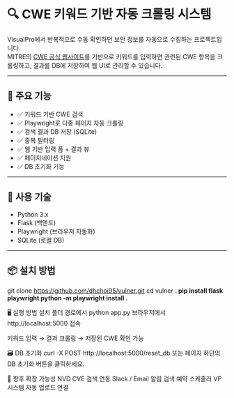 # 🔍 CWE 키워드 기반 자동 크롤링 시스템

VisualPro에서 반복적으로 수동 확인하던 보안 정보를 자동으로 수집하는 프로젝트입니다.  
MITRE의 [CWE 공식 웹사이트](https://cwe.mitre.org/)를 기반으로 키워드를 입력하면 관련된 CWE 항목을 크롤링하고, 결과를 DB에 저장하여 웹 UI로 관리할 수 있습니다.

---

## 🚀 주요 기능

- ✅ 키워드 기반 CWE 검색
- ✅ Playwright로 다중 페이지 자동 크롤링
- ✅ 검색 결과 DB 저장 (SQLite)
- ✅ 중복 필터링
- ✅ 웹 기반 입력 폼 + 결과 뷰
- ✅ 페이지네이션 지원
- ✅ DB 초기화 기능

---

## 🧰 사용 기술

- Python 3.x
- Flask (백엔드)
- Playwright (브라우저 자동화)
- SQLite (로컬 DB)

---

## 📦 설치 방법
git clone https://github.com/dhchoi95/vulner.git
cd vulner
**.
pip install flask playwright
python -m playwright install
.**

🖥️ 실행 방법
설치 폴더 경로에서
python app.py
브라우저에서 http://localhost:5000 접속

키워드 입력 → 결과 크롤링 → 저장된 CWE 확인 가능

🗃️ DB 초기화
curl -X POST http://localhost:5000/reset_db
또는 페이지 하단의 DB 초기화 버튼을 클릭하세요.

📁 향후 확장 가능성
 NVD CVE 검색 연동
 Slack / Email 알림
 검색 예약 스케줄러
 VP 시스템 자동 업로드 연결

